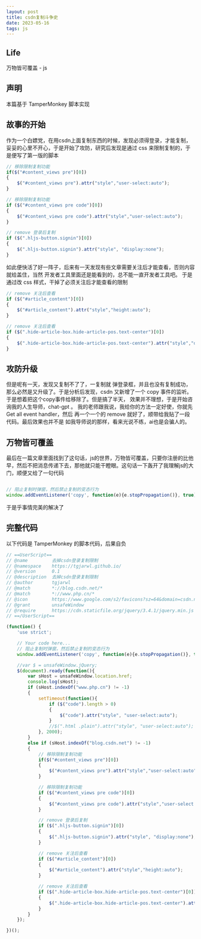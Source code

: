 ```yaml
---
layout: post
title: csdn复制斗争史
date: 2023-05-16
tags: js
---
```


## Life
万物皆可覆盖 - js

## 声明
本篇基于 TamperMonkey 脚本实现

## 故事的开始
作为一个白嫖党，在用csdn上面复制东西的时候，发现必须得登录，才能复制，妥妥的心里不开心，于是开始了攻防，研究后发现是通过 css 来限制复制的，于是便写了第一版的脚本
```javascript
// 移除限制复制功能
if($("#content_views pre")[0])
{
    $("#content_views pre").attr("style","user-select:auto");
}

// 移除限制复制功能
if ($("#content_views pre code")[0])
{
    $("#content_views pre code").attr("style","user-select:auto");
}

// remove 登录后复制
if ($(".hljs-button.signin")[0])
{
    $(".hljs-button.signin").attr("style", "display:none");
}
```
如此便快活了好一阵子，后来有一天发现有些文章需要关注后才能查看，否则内容就给盖住，当然 开发者工具里面还是能看到的，总不能一直开发者工具吧。 于是通过改 css 样式，干掉了必须关注后才能查看的限制
```javascript
// remove 关注后查看
if ($("#article_content")[0])
{
    $("#article_content").attr("style","height:auto");
}

// remove 关注后查看
if ($(".hide-article-box.hide-article-pos.text-center")[0])
{
    $(".hide-article-box.hide-article-pos.text-center").attr("style","display:none");
}
```

## 攻防升级
但是呢有一天，发现又复制不了了，一复制就 弹登录框，并且也没有复制成功，那么必然是又升级了。于是分析后发现，csdn 又新增了一个 copy 事件的监听。于是想着把这个copy事件给移除了。但是搞了半天，
效果并不理想，于是开始咨询我的人生导师，chat-gpt 。 我的老师跟我说，我给你的方法一定好使，你就先 Get all event handler，然后 再一个一个的 remove 就好了，顺带给我贴了一段代码。最后效果也并不是
如我导师说的那样，看来光说不练，ai也是会骗人的。

## 万物皆可覆盖
最后在一篇文章里面找到了这句话，js的世界，万物皆可覆盖，只要你注册的比他早，然后不把消息传递下去，那他就只能干瞪眼。这句话一下轰开了我理解js的大门，顺便又给了一句代码
```javascript

// 阻止复制时弹窗，然后禁止复制的变态行为
window.addEventListener('copy', function(e){e.stopPropagation()}, true);

```
于是乎事情完美的解决了

## 完整代码
以下代码是 TamperMonkey 的脚本代码，后果自负
```javascript
// ==UserScript==
// @name         去掉csdn登录复制限制
// @namespace    https://tgjarwl.github.io/
// @version      0.1
// @description  去掉csdn登录复制限制
// @author       tgjarwl
// @match        *://blog.csdn.net/*
// @match        *://www.php.cn/*
// @icon         https://www.google.com/s2/favicons?sz=64&domain=csdn.net
// @grant        unsafeWindow
// @require      https://cdn.staticfile.org/jquery/3.4.1/jquery.min.js
// ==/UserScript==

(function() {
    'use strict';

    // Your code here...
    // 阻止复制时弹窗，然后禁止复制的变态行为
    window.addEventListener('copy', function(e){e.stopPropagation()}, true);

    //var $ = unsafeWindow.jQuery;
    $(document).ready(function(){
        var sHost = unsafeWindow.location.href;
        console.log(sHost);
        if (sHost.indexOf("www.php.cn") != -1)
        {
            setTimeout(function(){
                if ($("code").length > 0)
                {
                    $("code").attr("style", "user-select:auto");
                }
                //$(".html .plain").attr("style", "user-select:auto");
            }, 2000);
        }
        else if (sHost.indexOf("blog.csdn.net") != -1)
        {
            // 移除限制复制功能
            if($("#content_views pre")[0])
            {
                $("#content_views pre").attr("style","user-select:auto");
            }

            // 移除限制复制功能
            if ($("#content_views pre code")[0])
            {
                $("#content_views pre code").attr("style","user-select:auto");
            }

            // remove 登录后复制
            if ($(".hljs-button.signin")[0])
            {
                $(".hljs-button.signin").attr("style", "display:none");
            }

            // remove 关注后查看
            if ($("#article_content")[0])
            {
                $("#article_content").attr("style","height:auto");
            }

            // remove 关注后查看
            if ($(".hide-article-box.hide-article-pos.text-center")[0])
            {
                $(".hide-article-box.hide-article-pos.text-center").attr("style","display:none");
            }
        }
    });

})();
```


